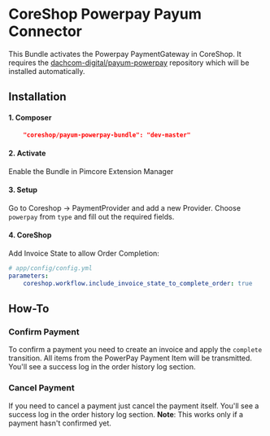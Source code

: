 # CoreShop Powerpay Payum Connector
This Bundle activates the Powerpay PaymentGateway in CoreShop.
It requires the [dachcom-digital/payum-powerpay](https://github.com/dachcom-digital/payum-powerpay) repository which will be installed automatically.

## Installation

#### 1. Composer

```json
    "coreshop/payum-powerpay-bundle": "dev-master"
```

#### 2. Activate
Enable the Bundle in Pimcore Extension Manager

#### 3. Setup
Go to Coreshop -> PaymentProvider and add a new Provider. Choose `powerpay` from `type` and fill out the required fields.

#### 4. CoreShop

Add Invoice State to allow Order Completion:

```yml
# app/config/config.yml
parameters:
    coreshop.workflow.include_invoice_state_to_complete_order: true
```

## How-To

### Confirm Payment
To confirm a payment you need to create an invoice and apply the `complete` transition.
All items from the PowerPay Payment Item will be transmitted. You'll see a success log in the order history log section.

### Cancel Payment
If you need to cancel a payment just cancel the payment itself. You'll see a success log in the order history log section.
**Note**: This works only if a payment hasn't confirmed yet.

